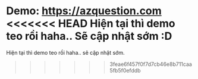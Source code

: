 Demo: https://azquestion.com
<<<<<<< HEAD
Hiện tại thì demo teo rồi haha.. Sẽ cập nhật sớm :D
=======
Hiện tại thì demo teo rồi haha.. sẽ cập nhật sớm.
>>>>>>> 3feae6f457f0f7d7cb46e8b711caa5fb5f0efddb
